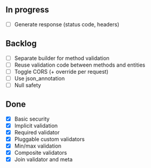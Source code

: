 In progress
-----------
 * [ ] Generate response (status code, headers)

Backlog
-------
 * [ ] Separate builder for method validation
 * [ ] Reuse validation code between methods and entities
 * [ ] Toggle CORS (+ override per request)
 * [ ] Use json_annotation
 * [ ] Null safety
 
Done
----
 * [x] Basic security
 * [x] Implicit validation
 * [x] Required validator
 * [x] Pluggable custom validators
 * [x] Min/max validation
 * [x] Composite validators
 * [x] Join validator and meta
